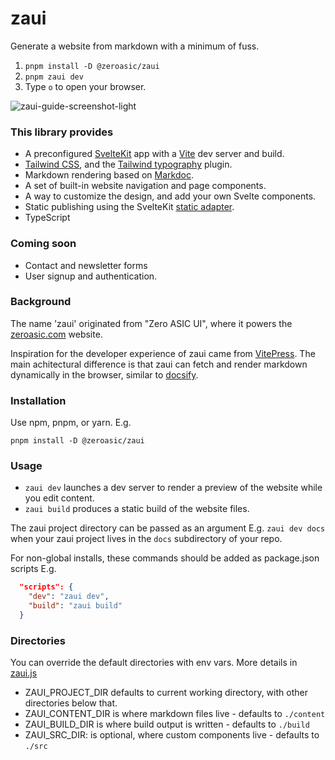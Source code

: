 # zaui
Generate a website from markdown with a minimum of fuss.

1. `pnpm install -D @zeroasic/zaui`
2. `pnpm zaui dev`
3. Type `o` to open your browser.

![zaui-guide-screenshot-light](https://github.com/zeroasiccorp/zaui/assets/849592/43030f50-8dd0-4cc9-99df-2ca12a0c73f6)

### This library provides

- A preconfigured [SvelteKit](https://kit.svelte.dev/docs/introduction) app with a [Vite](https://vitejs.dev/) dev server and build.
- [Tailwind CSS](https://tailwindcss.com/docs/installation), and the [Tailwind typography](https://tailwindcss.com/docs/typography-plugin) plugin.
- Markdown rendering based on [Markdoc](https://github.com/markdoc/markdoc).
- A set of built-in website navigation and page components.
- A way to customize the design, and add your own Svelte components.
- Static publishing using the SvelteKit [static adapter](https://kit.svelte.dev/docs/adapter-static).
- TypeScript

### Coming soon

- Contact and newsletter forms
- User signup and authentication.

### Background

The name 'zaui' originated from "Zero ASIC UI", where it powers the [zeroasic.com](https://www.zeroasic.com/) website.

Inspiration for the developer experience of zaui came from [VitePress](https://vitepress.dev/). The main achitectural difference is that zaui can fetch and render markdown dynamically in the browser, similar to [docsify](https://docsify.js.org/#/?id=what-it-is).

### Installation
Use npm, pnpm, or yarn. E.g.

`pnpm install -D @zeroasic/zaui`

### Usage
- `zaui dev` launches a dev server to render a preview of the website while you edit content.
- `zaui build` produces a static build of the website files.

The zaui project directory can be passed as an argument E.g. `zaui dev docs` when your zaui project lives in the `docs` subdirectory of your repo.

For non-global installs, these commands should be added as package.json scripts E.g.

```json
  "scripts": {
    "dev": "zaui dev",
    "build": "zaui build"
  }
```

### Directories
You can override the default directories with env vars. More details in [zaui.js](bin/zaui.js)

- ZAUI_PROJECT_DIR defaults to current working directory, with other directories below that.
- ZAUI_CONTENT_DIR is where markdown files live - defaults to `./content`
- ZAUI_BUILD_DIR is where build output is written - defaults to  `./build`
- ZAUI_SRC_DIR: is optional, where custom components live - defaults to `./src`
